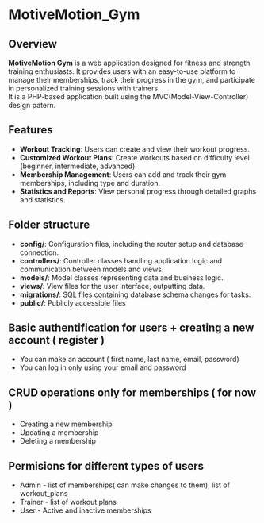 # MotiveMotion_Gym

## Overview
**MotiveMotion Gym** is a web application designed for fitness and strength training enthusiasts. It provides users with an easy-to-use platform to manage their memberships, track their progress in the gym, and participate in personalized training sessions with trainers.  
It is a PHP-based application built using the MVC(Model-View-Controller) design patern.

## Features

- **Workout Tracking**: Users can create and view their workout progress.
- **Customized Workout Plans**: Create workouts based on difficulty level (beginner, intermediate, advanced).
- **Membership Management**: Users can add and track their gym memberships, including type and duration.
- **Statistics and Reports**: View personal progress through detailed graphs and statistics.

## Folder structure
- **config/**: Configuration files, including the router setup and database connection.
- **controllers/**: Controller classes handling application logic and communication between models and views.
- **models/**: Model classes representing data and business logic.
- **views/**: View files for the user interface, outputting data.
- **migrations/**: SQL files containing database schema changes for tasks.
- **public/**: Publicly accessible files

## Basic authentification for users + creating a new account ( register )
- You can make an account ( first name, last name, email, password)
- You can log in only using your email and password

## CRUD operations only for memberships ( for now )
- Creating a new membership
- Updating a membership
- Deleting a membership

## Permisions for different types of users
 - Admin - list of memberships( can make changes to them), list of workout_plans
 - Trainer - list of workout plans
 - User - Active and inactive memberships
